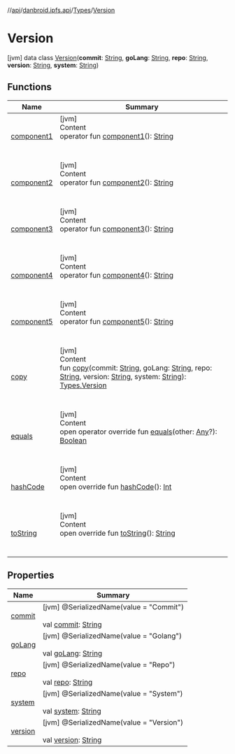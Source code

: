 //[api](../../../index.md)/[danbroid.ipfs.api](../../index.md)/[Types](../index.md)/[Version](index.md)



# Version  
 [jvm] data class [Version](index.md)(**commit**: [String](https://kotlinlang.org/api/latest/jvm/stdlib/kotlin/-string/index.html), **goLang**: [String](https://kotlinlang.org/api/latest/jvm/stdlib/kotlin/-string/index.html), **repo**: [String](https://kotlinlang.org/api/latest/jvm/stdlib/kotlin/-string/index.html), **version**: [String](https://kotlinlang.org/api/latest/jvm/stdlib/kotlin/-string/index.html), **system**: [String](https://kotlinlang.org/api/latest/jvm/stdlib/kotlin/-string/index.html))   


## Functions  
  
|  Name|  Summary| 
|---|---|
| [component1](component1.md)| [jvm]  <br>Content  <br>operator fun [component1](component1.md)(): [String](https://kotlinlang.org/api/latest/jvm/stdlib/kotlin/-string/index.html)  <br><br><br>
| [component2](component2.md)| [jvm]  <br>Content  <br>operator fun [component2](component2.md)(): [String](https://kotlinlang.org/api/latest/jvm/stdlib/kotlin/-string/index.html)  <br><br><br>
| [component3](component3.md)| [jvm]  <br>Content  <br>operator fun [component3](component3.md)(): [String](https://kotlinlang.org/api/latest/jvm/stdlib/kotlin/-string/index.html)  <br><br><br>
| [component4](component4.md)| [jvm]  <br>Content  <br>operator fun [component4](component4.md)(): [String](https://kotlinlang.org/api/latest/jvm/stdlib/kotlin/-string/index.html)  <br><br><br>
| [component5](component5.md)| [jvm]  <br>Content  <br>operator fun [component5](component5.md)(): [String](https://kotlinlang.org/api/latest/jvm/stdlib/kotlin/-string/index.html)  <br><br><br>
| [copy](copy.md)| [jvm]  <br>Content  <br>fun [copy](copy.md)(commit: [String](https://kotlinlang.org/api/latest/jvm/stdlib/kotlin/-string/index.html), goLang: [String](https://kotlinlang.org/api/latest/jvm/stdlib/kotlin/-string/index.html), repo: [String](https://kotlinlang.org/api/latest/jvm/stdlib/kotlin/-string/index.html), version: [String](https://kotlinlang.org/api/latest/jvm/stdlib/kotlin/-string/index.html), system: [String](https://kotlinlang.org/api/latest/jvm/stdlib/kotlin/-string/index.html)): [Types.Version](index.md)  <br><br><br>
| [equals](../-name-value/index.md#kotlin/Any/equals/#kotlin.Any?/PointingToDeclaration/)| [jvm]  <br>Content  <br>open operator override fun [equals](../-name-value/index.md#kotlin/Any/equals/#kotlin.Any?/PointingToDeclaration/)(other: [Any](https://kotlinlang.org/api/latest/jvm/stdlib/kotlin/-any/index.html)?): [Boolean](https://kotlinlang.org/api/latest/jvm/stdlib/kotlin/-boolean/index.html)  <br><br><br>
| [hashCode](../-name-value/index.md#kotlin/Any/hashCode/#/PointingToDeclaration/)| [jvm]  <br>Content  <br>open override fun [hashCode](../-name-value/index.md#kotlin/Any/hashCode/#/PointingToDeclaration/)(): [Int](https://kotlinlang.org/api/latest/jvm/stdlib/kotlin/-int/index.html)  <br><br><br>
| [toString](../-name-value/index.md#kotlin/Any/toString/#/PointingToDeclaration/)| [jvm]  <br>Content  <br>open override fun [toString](../-name-value/index.md#kotlin/Any/toString/#/PointingToDeclaration/)(): [String](https://kotlinlang.org/api/latest/jvm/stdlib/kotlin/-string/index.html)  <br><br><br>


## Properties  
  
|  Name|  Summary| 
|---|---|
| [commit](index.md#danbroid.ipfs.api/Types.Version/commit/#/PointingToDeclaration/)|  [jvm] @SerializedName(value = "Commit")  <br>  <br>val [commit](index.md#danbroid.ipfs.api/Types.Version/commit/#/PointingToDeclaration/): [String](https://kotlinlang.org/api/latest/jvm/stdlib/kotlin/-string/index.html)   <br>
| [goLang](index.md#danbroid.ipfs.api/Types.Version/goLang/#/PointingToDeclaration/)|  [jvm] @SerializedName(value = "Golang")  <br>  <br>val [goLang](index.md#danbroid.ipfs.api/Types.Version/goLang/#/PointingToDeclaration/): [String](https://kotlinlang.org/api/latest/jvm/stdlib/kotlin/-string/index.html)   <br>
| [repo](index.md#danbroid.ipfs.api/Types.Version/repo/#/PointingToDeclaration/)|  [jvm] @SerializedName(value = "Repo")  <br>  <br>val [repo](index.md#danbroid.ipfs.api/Types.Version/repo/#/PointingToDeclaration/): [String](https://kotlinlang.org/api/latest/jvm/stdlib/kotlin/-string/index.html)   <br>
| [system](index.md#danbroid.ipfs.api/Types.Version/system/#/PointingToDeclaration/)|  [jvm] @SerializedName(value = "System")  <br>  <br>val [system](index.md#danbroid.ipfs.api/Types.Version/system/#/PointingToDeclaration/): [String](https://kotlinlang.org/api/latest/jvm/stdlib/kotlin/-string/index.html)   <br>
| [version](index.md#danbroid.ipfs.api/Types.Version/version/#/PointingToDeclaration/)|  [jvm] @SerializedName(value = "Version")  <br>  <br>val [version](index.md#danbroid.ipfs.api/Types.Version/version/#/PointingToDeclaration/): [String](https://kotlinlang.org/api/latest/jvm/stdlib/kotlin/-string/index.html)   <br>

